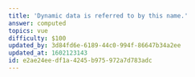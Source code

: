 ```yaml
---
title: 'Dynamic data is referred to by this name.'
answer: computed
topics: vue
difficulty: $100
updated_by: 3d84fd6e-6189-44c0-994f-86647b34a2ee
updated_at: 1602123143
id: e2ae24ee-df1a-4245-b975-972a7d783adc
---
```

